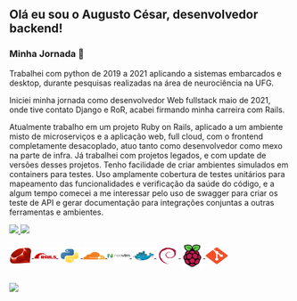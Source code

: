 <!-- - 👋 Hi, I’m Augusto (@augusto-cesar-dsr)
- 👀 I’m interested in Data Science
- 🌱 I’m currently learning Deaplearning and Data Science
- 💞️ I’m looking to collaborate on Projects
- 📫 How to reach me augusto_cesar.cc@hotmail.com -->

## Olá eu sou o Augusto César, desenvolvedor backend!

### Minha Jornada 🚀
Trabalhei com python de 2019 a 2021 aplicando a sistemas embarcados e desktop, durante pesquisas realizadas na área de neurociência na UFG.

Iniciei minha jornada como desenvolvedor Web fullstack maio de 2021, onde tive contato Django e RoR, acabei firmando minha carreira com Rails.

Atualmente trabalho em um projeto Ruby on Rails, aplicado a um ambiente misto de microserviços e a aplicação web, full cloud, com o frontend completamente desacoplado, atuo tanto como desenvolvedor como mexo na parte de infra. Já trabalhei com projetos legados, e com update de versões desses projetos. Tenho facilidade de criar ambientes simulados em containers para testes. Uso amplamente cobertura de testes unitários para mapeamento das funcionalidades e verificação da saúde do código, e a algum tempo comecei a me interessar pelo uso de swagger para criar os teste de API e gerar documentação para integrações conjuntas a outras ferramentas e ambientes.

<div>
  <a href="https://github.com/augusto-cesar-dsr">
  <img height="180em" src="https://github-readme-stats.vercel.app/api?username=augusto-cesar-dsr&show_icons=true&theme=dark&include_all_commits=true&count_private=true"/>
  <img height="180em" src="https://github-readme-stats.vercel.app/api/top-langs/?username=augusto-cesar-dsr&layout=compact&langs_count=7&theme=dark"/>
</div>


<div style="display: inline_block"><br>
  <img align="center" alt="Guss-Ruby" height="30" width="40" src="https://raw.githubusercontent.com/devicons/devicon/refs/heads/master/icons/ruby/ruby-original.svg">
  <img align="center" alt="Guss-Rails" height="30" width="40" src="https://raw.githubusercontent.com/devicons/devicon/refs/heads/master/icons/rails/rails-plain-wordmark.svg">
  <img align="center" alt="Guss-Python" height="30" width="40" src="https://raw.githubusercontent.com/devicons/devicon/refs/heads/master/icons/python/python-original.svg">
  <img align="center" alt="Guss-cloudflare" height="30" width="40" src="https://raw.githubusercontent.com/devicons/devicon/refs/heads/master/icons/cloudflare/cloudflare-original.svg">
  <img align="center" alt="Guss-neovim" height="30" width="40" src="https://raw.githubusercontent.com/devicons/devicon/refs/heads/master/icons/neovim/neovim-original-wordmark.svg">
  <img align="center" alt="Guss-Docker" height="30" width="40" src="https://raw.githubusercontent.com/devicons/devicon/refs/heads/master/icons/docker/docker-original.svg">
  <img align="center" alt="Guss-Debian" height="30" width="40" src="https://raw.githubusercontent.com/devicons/devicon/refs/heads/master/icons/debian/debian-original.svg">
  <img align="center" alt="Guss-Rasp" height="40" width="auto" src="https://raw.githubusercontent.com/devicons/devicon/master/icons/raspberrypi/raspberrypi-original.svg">
  <img align="center" alt="Guss-Git" height="30" width="40" src="https://raw.githubusercontent.com/devicons/devicon/refs/heads/master/icons/git/git-original.svg">
</div>
  
  ##
 
<div> 
  <!--a href="https://www.youtube.com/" target="_blank"><img src="https://img.shields.io/badge/YouTube-FF0000?style=for-the-badge&logo=youtube&logoColor=white" target="_blank"></a>
  <a href="https://instagram.com/" target="_blank"><img src="https://img.shields.io/badge/-Instagram-%23E4405F?style=for-the-badge&logo=instagram&logoColor=white" target="_blank"></a>
  <a href="https://www.twitch.tv/" target="_blank"><img src="https://img.shields.io/badge/Twitch-9146FF?style=for-the-badge&logo=twitch&logoColor=white" target="_blank"></a>
  <a href="https://discord.gg/" target="_blank"><img src="https://img.shields.io/badge/Discord-7289DA?style=for-the-badge&logo=discord&logoColor=white" target="_blank"></a> 
  <a href = "mailto:augusto_cesar.cc@hotmail.com"><img src="https://img.shields.io/badge/-Gmail-%23333?style=for-the-badge&logo=gmail&logoColor=white" target="_blank"></a-->
  <a href="https://www.linkedin.com/in/augusto-cesar-dsr" target="_blank"><img src="https://img.shields.io/badge/-LinkedIn-%230077B5?style=for-the-badge&logo=linkedin&logoColor=white" target="_blank"></a> 
  
</div>
